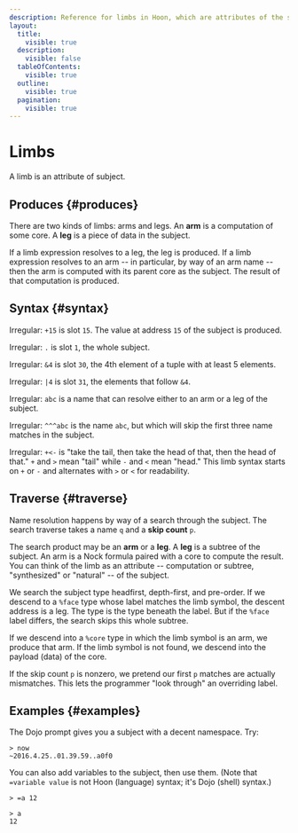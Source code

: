 ```yaml
---
description: Reference for limbs in Hoon, which are attributes of the subject used to resolve to pieces of data (legs) or computations (arms) within the subject tree.
layout:
  title:
    visible: true
  description:
    visible: false
  tableOfContents:
    visible: true
  outline:
    visible: true
  pagination:
    visible: true
---
```



# Limbs

A limb is an attribute of subject.

## Produces {#produces}

There are two kinds of limbs: arms and legs.  An **arm** is a computation of some core.  A **leg** is a piece of data in the subject.

If a limb expression resolves to a leg, the leg is produced.  If a limb expression resolves to an arm -- in particular, by way of an arm name -- then the arm is computed with its parent core as the subject.  The result of that computation is produced.

## Syntax {#syntax}

Irregular: `+15` is slot `15`.  The value at address `15` of the subject is produced.

Irregular: `.` is slot `1`, the whole subject.

Irregular: `&4` is slot `30`, the 4th element of a tuple with at least 5 elements.

Irregular: `|4` is slot `31`, the elements that follow `&4`.

Irregular: `abc` is a name that can resolve either to an arm or a leg of the subject.

Irregular: `^^^abc` is the name `abc`, but which will skip the first three name matches in the subject.

Irregular: `+<-` is "take the tail, then take the head of that, then the head of that." `+` and `>` mean "tail" while `-` and `<` mean "head." This limb syntax starts on `+` or `-` and alternates with `>` or `<` for readability.

## Traverse {#traverse}

Name resolution happens by way of a search through the subject. The search traverse takes a name `q` and a **skip count** `p`.

The search product may be an **arm** or a **leg**.  A **leg** is a subtree of the subject.  An arm is a Nock formula paired with a core to compute the result.  You can think of the limb as an attribute -- computation or subtree, "synthesized" or "natural" -- of the subject.

We search the subject type headfirst, depth-first, and pre-order. If we descend to a `%face` type whose label matches the limb symbol, the descent address is a leg.   The type is the type beneath the label.  But if the `%face` label differs, the search skips this whole subtree.

If we descend into a `%core` type in which the limb symbol is an arm, we produce that arm.  If the limb symbol is not found, we descend into the payload (data) of the core.

If the skip count `p` is nonzero, we pretend our first `p` matches are actually mismatches.  This lets the programmer "look through" an overriding label.

## Examples {#examples}

The Dojo prompt gives you a subject with a decent namespace. Try:

```
> now
~2016.4.25..01.39.59..a0f0
```

You can also add variables to the subject, then use them.  (Note that `=variable value` is not Hoon (language) syntax; it's Dojo (shell) syntax.)

```
> =a 12

> a
12
```
